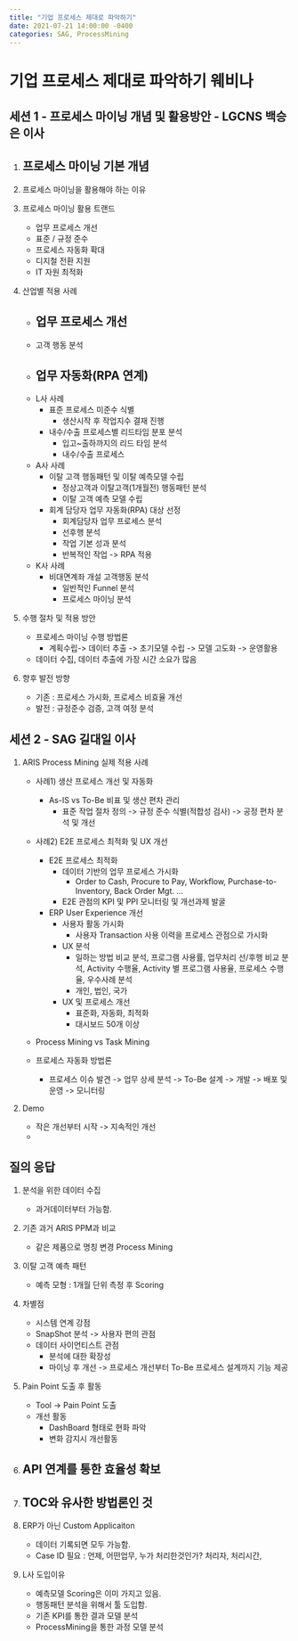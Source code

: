 ```yaml
---
title: "기업 프로세스 제대로 파악하기"
date: 2021-07-21 14:00:00 -0400
categories: SAG, ProcessMining
---
```


# 기업 프로세스 제대로 파악하기 웨비나

## 세션 1 - 프로세스 마이닝 개념 및 활용방안 - LGCNS 백승은 이사
1. 프로세스 마이닝 기본 개념
    - 

2. 프로세스 마이닝을 활용해야 하는 이유

3. 프로세스 마이닝 활용 트랜드
    - 업무 프로세스 개선
    - 표준 / 규정 준수
    - 프로세스 자동화 확대
    - 디지철 전환 지원
    - IT 자원 최적화

4. 산업별 적용 사례
    - 업무 프로세스 개선
        - 
    - 고객 행동 분석
    - 업무 자동화(RPA 연계)
        - 
    - L사 사례
        - 표준 프로세스 미준수 식별
            - 생산시작 후 작업지수 결재 진행
        - 내수/수출 프로세스별 리드타임 분포 분석
            - 입고~출하까지의 리드 타임 분석
            - 내수/수출 프로세스 
    - A사 사례
        - 이탈 고객 행동패턴 및 이탈 예측모델 수립
            - 정상고객과 이탈고객(1개월전) 행동패턴 분석
            - 이탈 고객 예측 모델 수립
        - 회계 담당자 업무 자동화(RPA) 대상 선정
            - 회계담당자 업무 프로세스 분석
            - 선후행 분석
            - 작업 기본 성과 분석
            - 반복적인 작업 -> RPA 적용
    - K사 사례
        - 비대면계좌 개설 고객행동 분석
            - 일반적인 Funnel 분석
            - 프로세스 마이닝 분석
        
5. 수행 절차 및 적용 방안
    - 프로세스 마이닝 수행 방법론 
        - 계획수립-> 데이터 추출 -> 초기모델 수립 -> 모델 고도화 -> 운영활용
    - 데이터 수집, 데이터 추출에 가장 시간 소요가 많음


6. 향후 발전 방향
    - 기존 : 프로세스 가시화, 프로세스 비효율 개선 
    - 발전 : 규정준수 검증, 고객 여정 분석
    

## 세션 2 - SAG 길대일 이사

1. ARIS Process Mining 실제 적용 사례
    - 사례1) 생산 프로세스 개선 및 자동화
        - As-IS vs To-Be 비표 및 생산 편차 관리
            - 표준 작업 절차 정의 -> 규정 준수 식별(적합성 검사) -> 공정 편차 분석 및 개선

    - 사례2) E2E 프로세스 최적화 및 UX 개선
        - E2E 프로세스 최적화
            - 데이터 기반의 업무 프로세스 가시화
                - Order to Cash, Procure to Pay, Workflow, Purchase-to-Inventory, Back Order Mgt. ...
            - E2E 관점의 KPI 및 PPI 모니터링 및 개선과제 발굴
        - ERP User Experience 개선
            - 사용자 활동 가시화
                - 사용자 Transaction 사용 이력을 프로세스 관점으로 가시화
            - UX 분석
                - 일하는 방법 비교 분석, 프로그램 사용률, 업무처리 선/후행 비교 분석, Activity 수행율, Activity 별 프로그램 사용율, 프로세스 수행율, 우수사례 분석
                - 개인, 법인, 국가
            - UX 및 프로세스 개선
                - 표준화, 자동화, 최적화
                - 대시보드 50개 이상
    - Process Mining vs Task Mining
    - 프로세스 자동화 방법론
        - 프로세스 이슈 발견 -> 업무 상세 분석 -> To-Be 설계 -> 개발 -> 배포 및 운영 -> 모니터링

2. Demo
    - 작은 개선부터 시작 -> 지속적인 개선
    - 

## 질의 응답
1. 분석을 위한 데이터 수집
    - 과거데이터부터 가능함. 
2. 기존 과거 ARIS PPM과 비교
    - 같은 제품으로 명칭 변경 Process Mining
3. 이탈 고객 예측 패턴
    - 예측 모형 : 1개월 단위 측정 후 Scoring 
4. 차별점
    - 시스템 연계 강점
    - SnapShot 분석 -> 사용자 편의 관점
    - 데이터 사이언티스트 관점
        - 분석에 대한 확장성
        - 마이닝 후 개선 -> 프로세스 개선부터 To-Be 프로세스 설계까지 기능 제공
5. Pain Point 도출 후 활동
    - Tool -> Pain Point 도출
    - 개선 활동
        - DashBoard 형태로 현화 파악
        - 변화 감지시 개선활동
6. API 연계를 통한 효율성 확보
    - 
7. TOC와 유사한 방법론인 것
    - 
8. ERP가 아닌 Custom Applicaiton
    - 데이터 기록되면 모두 가능함.
    - Case ID 필요 : 언제, 어떤업무, 누가 처리한것인가? 처리자, 처리시간, 

9. L사 도입이유
    - 예측모델 Scoring은 이미 가지고 있음.
    - 행동패턴 분석을 위해서 툴 도입함.
    - 기존 KPI를 통한 결과 모델 분석 
    - ProcessMining을 통한 과정 모델 분석
    